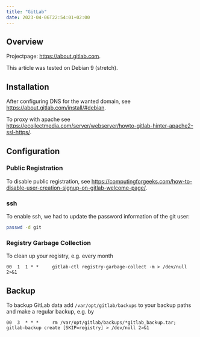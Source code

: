 ```yaml
---
title: "GitLab"
date: 2023-04-06T22:54:01+02:00
---
```


## Overview

Projectpage: https://about.gitlab.com.

This article was tested on Debian 9 (stretch).

## Installation

After configuring DNS for the wanted domain, see https://about.gitlab.com/install/#debian.

To proxy with apache see https://ecollectmedia.com/server/webserver/howto-gitlab-hinter-apache2-ssl-https/.

## Configuration

### Public Registration

To disable public registration, see https://computingforgeeks.com/how-to-disable-user-creation-signup-on-gitlab-welcome-page/.

### ssh

To enable ssh, we had to update the password information of the git user:
```bash
passwd -d git
```

### Registry Garbage Collection

To clean up your registry, e.g. every month
```
00  1  1 * *     gitlab-ctl registry-garbage-collect -m > /dev/null 2>&1
```

## Backup

To backup GitLab data add `/var/opt/gitlab/backups` to your backup paths and make a regular backup, e.g. by
```
00  3  * * *     rm /var/opt/gitlab/backups/*gitlab_backup.tar; gitlab-backup create [SKIP=registry] > /dev/null 2>&1
```